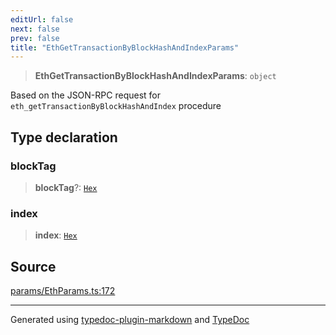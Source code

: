 ```yaml
---
editUrl: false
next: false
prev: false
title: "EthGetTransactionByBlockHashAndIndexParams"
---
```


> **EthGetTransactionByBlockHashAndIndexParams**: `object`

Based on the JSON-RPC request for `eth_getTransactionByBlockHashAndIndex` procedure

## Type declaration

### blockTag

> **blockTag**?: [`Hex`](/reference/tevm/actions-types/type-aliases/hex/)

### index

> **index**: [`Hex`](/reference/tevm/actions-types/type-aliases/hex/)

## Source

[params/EthParams.ts:172](https://github.com/evmts/tevm-monorepo/blob/main/packages/actions-types/src/params/EthParams.ts#L172)

***
Generated using [typedoc-plugin-markdown](https://www.npmjs.com/package/typedoc-plugin-markdown) and [TypeDoc](https://typedoc.org/)
